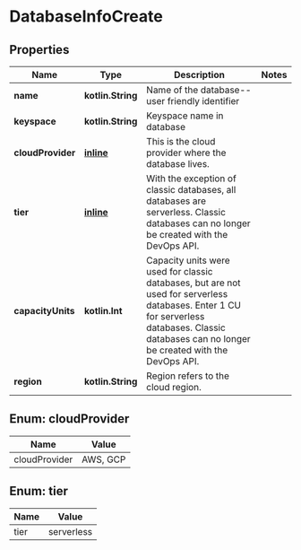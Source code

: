 
# DatabaseInfoCreate

## Properties
Name | Type | Description | Notes
------------ | ------------- | ------------- | -------------
**name** | **kotlin.String** | Name of the database--user friendly identifier | 
**keyspace** | **kotlin.String** | Keyspace name in database | 
**cloudProvider** | [**inline**](#CloudProviderEnum) | This is the cloud provider where the database lives. | 
**tier** | [**inline**](#TierEnum) | With the exception of classic databases, all databases are serverless. Classic databases can no longer be created with the DevOps API. | 
**capacityUnits** | **kotlin.Int** | Capacity units were used for classic databases, but are not used for serverless databases. Enter 1 CU for serverless databases. Classic databases can no longer be created with the DevOps API. | 
**region** | **kotlin.String** | Region refers to the cloud region. | 


<a name="CloudProviderEnum"></a>
## Enum: cloudProvider
Name | Value
---- | -----
cloudProvider | AWS, GCP


<a name="TierEnum"></a>
## Enum: tier
Name | Value
---- | -----
tier | serverless



